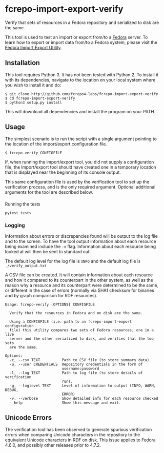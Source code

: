 # fcrepo-import-export-verify
Verify that sets of resources in a Fedora repository and serialized to disk are
the same.

This tool is used to test an import or export from/to a 
[Fedora](http://github.com/fcrepo4/fcrepo4) server.
To learn how to export or import data from/to a Fedora system, please visit the
[Fedora Import Export 
Utility](http://github.com/fcrepo4-labs/fcrepo-import-export).

## Installation
This tool requires Python 3. It has not been tested with Python 2. To install
it with its dependencies, navigate to the location on your local system where
you wish to install it and do:
```
$ git clone http://github.com/fcrepo4-labs/fcrepo-import-export-verify
$ cd fcrepo-import-export-verify
$ python3 setup.py install
```
This will download all dependencies and install the program on your PATH.

## Usage
The simplest scenario is to run the script with a single argument pointing to 
the location of the import/export configuration file.
```
$ fcrepo-verify CONFIGFILE
```
If, when running the import/export tool, you did not supply a configuration
file, the import/export tool should have created one in a temporary location
that is displayed near the beginning of its console output.

This same configuration file is used by the verification tool to set up the 
verification process, and is the only required argument. Optional additional 
arguments for the tool are described below.

###
Running the tests

```pytest tests```
### Logging
Information about errors or discrepancies found will be output to the log file 
and to the screen.  To have the tool output information about each resource 
being examined include the `-v` flag. Information about each resource being 
looked at will then be sent to standard out.

The default log level for the log file is `INFO` and the default log file is 
`./verify_output.txt`

A CSV file can be created.  It will contain information about each resource and 
how it compared to its counterpart in the other system, as well as the reason
why a resource and its counterpart were determined to be the same, or different
in the case of errors (normally via SHA1 checksum for binaries and by graph
comparison for RDF resources).

```
Usage: fcrepo-verify [OPTIONS] CONFIGFILE

  Verify that the resources in Fedora and on disk are the same.

  Using a CONFIGFILE (i.e. path to an fcrepo-import-export configuration
  file) this utility compares two sets of Fedora resources, one in a live
  server and the other serialized to disk, and verifies that the two sets
  are the same.

Options:
  -c, --csv TEXT          Path to CSV file (to store summary data).
  -u, --user CREDENTIALS  Repository credentials in the form of
                          username:password
  -l, --log TEXT          Path to log file (to store details of verification
                          run).
  -g, --loglevel TEXT     Level of information to output (INFO, WARN, DEBUG,
                          ERROR)
  -v, --verbose           Show detailed info for each resource checked
  --help                  Show this message and exit.
```

## Unicode Errors
The verification tool has been observed to generate spurious verification 
errors when comparing Unicode characters in the repository to the equivalent 
Unicode characters in RDF on disk. This issue applies to Fedora 4.6.0, 
and possibly other releases prior to 4.7.2.
